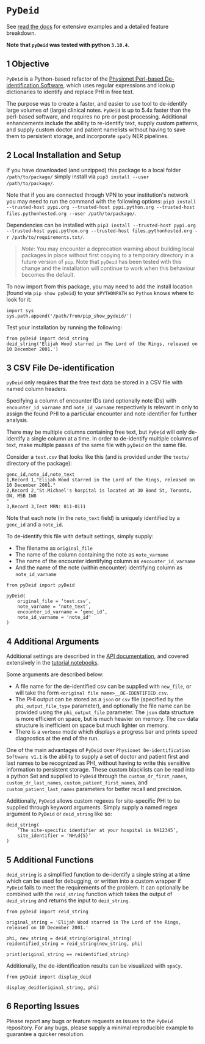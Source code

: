 # `PyDeid`

See [read the docs](https://gemini-medicine.github.io/pyDeid/index.html) for extensive examples and a detailed feature breakdown.

**Note that `pyDeid` was tested with python `3.10.4`.**

## 1 Objective

`PyDeid` is a Python-based refactor of the [Physionet Perl-based De-identification Software](https://physionet.org/content/deid/1.1/), which uses regular expressions and lookup dictionaries to identify and replace PHI in free text.

The purpose was to create a faster, and easier to use tool to de-identify large volumes of (large) clinical notes. `PyDeid` is up to 5.4x faster than the perl-based software, and requires no pre or post processing. Additional enhancements include the ability to re-identify text, supply custom patterns, and supply custom doctor and patient namelists without having to save them to persistent storage, and incorporate `spaCy` NER pipelines.

## 2 Local Installation and Setup

If you have downloaded (and unzipped) this package to a local folder `/path/to/package/` simply install via `pip3 install --user /path/to/package/`. 

Note that if you are connected through VPN to your institution's network you may need to run the command with the following options: `pip3 install --trusted-host pypi.org --trusted-host pypi.python.org --trusted-host files.pythonhosted.org --user /path/to/package/`.

Dependencies can be installed with `pip3 install --trusted-host pypi.org --trusted-host pypi.python.org --trusted-host files.pythonhosted.org -r /path/to/requirements.txt/`.

> *Note*: You may encounter a deprecation warning about building local packages in place without first copying to a temporary directory in a future version of `pip`. Note that `pyDeid` has been tested with this change and the installation will continue to work when this behaviour becomes the default.

To now import from this package, you may need to add the install location (found via `pip show pyDeid`) to your `$PYTHONPATH` so `Python` knows where to look for it:

```
import sys
sys.path.append('/path/from/pip_show_pydeid/')
```

Test your installation by running the following:

```
from pyDeid import deid_string
deid_string('Elijah Wood starred in The Lord of the Rings, released on 10 December 2001.')
```

## 3 CSV File De-identification

`pyDeid` only requires that the free text data be stored in a CSV file with named column headers. 

Specifying a column of encounter IDs (and optionally note IDs) with `encounter_id_varname` and `note_id_varname` respectively is relevant in only to assign the found PHI to a particular encounter and note identifier for further analysis.

There may be multiple columns containing free text, but `PyDeid` will only de-identify a single column at a time. In order to de-identify multiple columns of text, make multiple passes of the same file with `pyDeid` on the same file.

Consider a `test.csv` that looks like this (and is provided under the `tests/` directory of the package):

```
genc_id,note_id,note_text
1,Record 1,"Elijah Wood starred in The Lord of the Rings, released on 10 December 2001."
2,Record 2,"St.Michael's hospital is located at 30 Bond St, Toronto, ON, M5B 1W8
"
3,Record 3,Test MRN: 011-0111
```

Note that each note (in the `note_text` field) is uniquely identified by a `genc_id` and a `note_id`.

To de-identify this file with default settings, simply supply:

* The filename as `original_file`
* The name of the column containing the note as `note_varname`
* The name of the encounter identifying column as `encounter_id_varname`
* And the name of the note (within encounter) identifying column as `note_id_varname`

```
from pyDeid import pyDeid

pyDeid(
    original_file = ‘test.csv’, 
    note_varname = ‘note_text’, 
    encounter_id_varname = ‘genc_id’,
    note_id_varname = 'note_id'
)
```

## 4 Additional Arguments

Additional settings are described in the [API documentation](https://gemini-medicine.github.io/pyDeid/api/index.html), and covered extensively in the [tutorial notebooks](https://gemini-medicine.github.io/pyDeid/tutorials/index.html). 

Some arguments are described below:

* A file name for the de-identified csv can be supplied with `new_file`, or will take the form `<original file name>__DE-IDENTIFIED.csv`.
* The PHI output can be stored as a `json` or `csv` file (specified by the `phi_output_file_type` parameter), and optionally the file name can be provided using the `phi_output_file` parameter. The `json` data structure is more efficient on space, but is much heavier on memory. The `csv` data structure is inefficient on space but much lighter on memory.
* There is a `verbose` mode which displays a progress bar and prints speed diagnostics at the end of the run.

One of the main advantages of `PyDeid` over `Physionet De-identification Software v1.1` is the ability to supply a set of doctor and patient first and last names to be recognized as PHI, without having to write this sensitive information to persistent storage. These custom blacklists can be read into a python Set and supplied to `PyDeid` through the `custom_dr_first_names`, `custom_dr_last_names`, `custom_patient_first_names`, and `custom_patient_last_names` parameters for better recall and precision.

Additionally, `PyDeid` allows custom regexes for site-specific PHI to be supplied through keyword arguments. Simply supply a named regex argument to `PyDeid` or `deid_string` like so:

```
deid_string(
    ‘The site-specific identifier at your hospital is NH12345’, 
    site_identifier = ‘NH\d{5}’
)
```

## 5 Additional Functions

`deid_string` is a simplified function to de-identify a single string at a time which can be used for debugging, or written into a custom wrapper if `PyDeid` fails to meet the requirements of the problem. It can optionally be combined with the `reid_string` function which takes the output of `deid_string` and returns the input to `deid_string`.

```
from pyDeid import reid_string

original_string = 'Elijah Wood starred in The Lord of the Rings, released on 10 December 2001.'

phi, new_string = deid_string(original_string)
reidentified_string = reid_string(new_string, phi)

print(original_string == reidentified_string)
```

Additionally, the de-identification results can be visualized with `spaCy`.

```
from pyDeid import display_deid

display_deid(original_string, phi)
```

## 6 Reporting Issues

Please report any bugs or feature requests as issues to the `PyDeid` repository. For any bugs, please supply a minimal reproducible example to guarantee a quicker resolution.